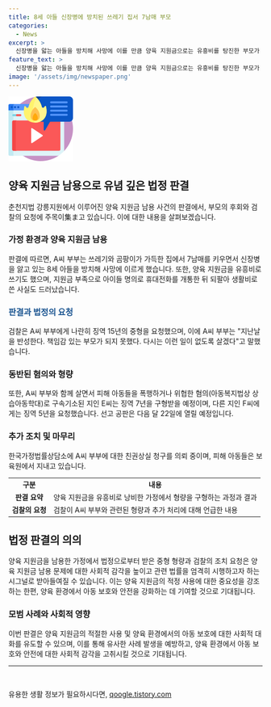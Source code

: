 ```yaml
---
title: 8세 아들 신장병에 방치된 쓰레기 집서 7남매 부모
categories:
  - News
excerpt: >
  신장병을 앓는 아들을 방치해 사망에 이를 만큼 양육 지원금으로는 유흥비를 탕진한 부모가 춘천지법 강릉지원에서 재판을 받았다. 부부는 7남매를 쓰레기와 곰팡이가 가득한 집에서 양육하며 양육 지원금을 낭비하고, 아이들을 방치하고 폭행하기도 했다. 검찰은 각각 징역 15년의 중형을 구형해 달라고 요청했으며, 이에 부부는 반성과 후회의 뜻을 표했다. 함께 피해 아동을 폭행하거나 위협한 지인들에게도 각각 징역 7년과 5년을 요청했다. 다음 달 22일에 선고 공판이 예정되어 있다.
feature_text: >
  신장병을 앓는 아들을 방치해 사망에 이를 만큼 양육 지원금으로는 유흥비를 탕진한 부모가 춘천지법 강릉지원에서 재판을 받았다. 부부는 7남매를 쓰레기와 곰팡이가 가득한 집에서 양육하며 양육 지원금을 낭비하고, 아이들을 방치하고 폭행하기도 했다. 검찰은 각각 징역 15년의 중형을 구형해 달라고 요청했으며, 이에 부부는 반성과 후회의 뜻을 표했다. 함께 피해 아동을 폭행하거나 위협한 지인들에게도 각각 징역 7년과 5년을 요청했다. 다음 달 22일에 선고 공판이 예정되어 있다.
image: '/assets/img/newspaper.png'
---
```


<p><img src="/assets/img/news.png" alt="rentncar 속보" /></p>

<h2 data-ke-size="size26">양육 지원금 남용으로 유념 깊은 법정 판결</h2>

<p data-ke-size="size16">춘천지법 강릉지원에서 이루어진 양육 지원금 남용 사건의 판결에서, 부모의 후회와 검찰의 요청에 주목이集ま고 있습니다. 이에 대한 내용을 살펴보겠습니다.
</p>

<h3>가정 환경과 양육 지원금 남용</h3>

<p data-ke-size="size16">판결에 따르면, A씨 부부는 쓰레기와 곰팡이가 가득한 집에서 7남매를 키우면서 신장병을 앓고 있는 8세 아들을 방치해 사망에 이르게 했습니다. 또한, 양육 지원금을 유흥비로 쓰기도 했으며, 지원금 부족으로 아이들 명의로 휴대전화를 개통한 뒤 되팔아 생활비로 쓴 사실도 드러났습니다.
</p>

<h3><span style="color: #1a5490;">판결과 법정의 요청</span></h3>

<p data-ke-size="size16">검찰은 A씨 부부에게 나란히 징역 15년의 중형을 요청했으며, 이에 A씨 부부는 "지난날을 반성한다. 책임감 있는 부모가 되지 못했다. 다시는 이런 일이 없도록 살겠다"고 말했습니다.
</p>

<h3>동반된 혐의와 형량</h3>

<p data-ke-size="size16">또한, A씨 부부와 함께 살면서 피해 아동들을 폭행하거나 위협한 혐의(아동복지법상 상습아동학대)로 구속기소된 지인 E씨는 징역 7년을 구형받을 예정이며, 다른 지인 F씨에게는 징역 5년을 요청했습니다. 선고 공판은 다음 달 22일에 열릴 예정입니다.
</p>

<h3>추가 조치 및 마무리</h3>

<p data-ke-size="size16">한국가정법률상담소에 A씨 부부에 대한 친권상실 청구를 의뢰 중이며, 피해 아동들은 보육원에서 지내고 있습니다.
</p>

<table>
    <tr>
        <td style="text-align: center; height: 17px;"><b>구분</b></td>
        <td style="text-align: center; height: 17px;"><b>내용</b></td>
    </tr>
    <tr>
        <td style="text-align: center; height: 17px;"><b>판결 요약</b></td>
        <td>양육 지원금을 유흥비로 낭비한 가정에서 형량을 구형하는 과정과 결과</td>
    </tr>
    <tr>
        <td style="text-align: center; height: 17px;"><b>검찰의 요청</b></td>
        <td>검찰이 A씨 부부와 관련된 형량과 추가 처리에 대해 언급한 내용</td>
    </tr>
</table>

<h2 data-ke-size="size26">법정 판결의 의의</h2>

<p data-ke-size="size16">양육 지원금을 남용한 가정에서 법정으로부터 받은 중형 형량과 검찰의 조치 요청은 양육 지원금 남용 문제에 대한 사회적 감각을 높이고 관련 법률을 엄격히 시행하고자 하는 시그널로 받아들여질 수 있습니다. 이는 양육 지원금의 적정 사용에 대한 중요성을 강조하는 한편, 양육 환경에서 아동 보호와 안전을 강화하는 데 기여할 것으로 기대됩니다.
</p>

<h3>모범 사례와 사회적 영향</h3>

<p data-ke-size="size16">이번 판결은 양육 지원금의 적절한 사용 및 양육 환경에서의 아동 보호에 대한 사회적 대화를 유도할 수 있으며, 이를 통해 유사한 사례 발생을 예방하고, 양육 환경에서 아동 보호와 안전에 대한 사회적 감각을 고취시킬 것으로 기대됩니다.
</p>

<hr>

<p data-ke-size="size16">&nbsp;</p>
유용한 생활 정보가 필요하시다면, <a href="https://qoogle.tistory.com" rel="dofollow">qoogle.tistory.com</a>



